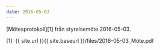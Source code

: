 ```yaml
---
date: 2016-05-03
---
```


[Mötesprotokoll][1] från styrelsemöte 2016-05-03.

[1]: {{ site.url }}{{ site.baseurl }}/files/2016-05-03_Möte.pdf